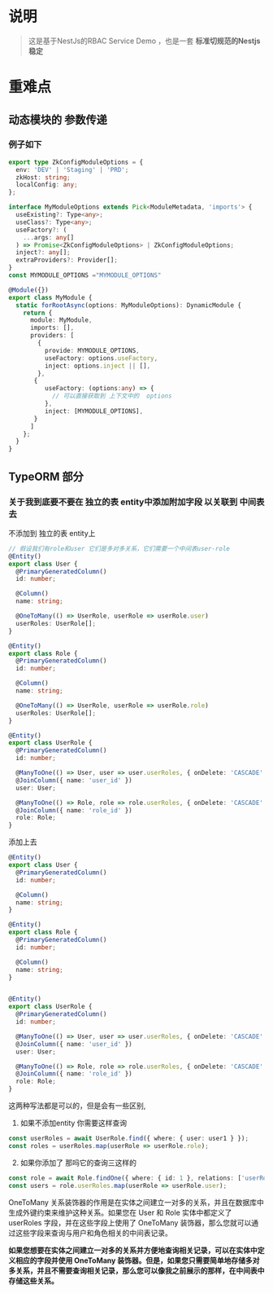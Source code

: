 # 说明
>
> 这是基于NestJs的RBAC Service Demo ，也是一套 **标准切规范的Nestjs稳定**

# 重难点

## 动态模块的 参数传递

### 例子如下

```ts
export type ZkConfigModuleOptions = {
  env: 'DEV' | 'Staging' | 'PRD';
  zkHost: string;
  localConfig: any;
};

interface MyModuleOptions extends Pick<ModuleMetadata, 'imports'> {
  useExisting?: Type<any>;
  useClass?: Type<any>;
  useFactory?: (
    ...args: any[]
  ) => Promise<ZkConfigModuleOptions> | ZkConfigModuleOptions;
  inject?: any[];
  extraProviders?: Provider[];
}
const MYMODULE_OPTIONS ="MYMODULE_OPTIONS"

@Module({})
export class MyModule {
  static forRootAsync(options: MyModuleOptions): DynamicModule {
    return {
      module: MyModule,
      imports: [],
      providers: [
        {
          provide: MYMODULE_OPTIONS,
          useFactory: options.useFactory,
          inject: options.inject || [],
        },
       {
          useFactory: (options:any) => {
            // 可以直接获取到 上下文中的  options
          },
          inject: [MYMODULE_OPTIONS],
       } 
      ]
    };
  }
}
```

## TypeORM 部分

### 关于我到底要不要在 独立的表 entity中添加附加字段 以关联到  中间表去

不添加到 独立的表 entity上

```ts
// 假设我们有role和user 它们是多对多关系，它们需要一个中间表user-role
@Entity()
export class User {
  @PrimaryGeneratedColumn()
  id: number;

  @Column()
  name: string;

  @OneToMany(() => UserRole, userRole => userRole.user)
  userRoles: UserRole[];
}

@Entity()
export class Role {
  @PrimaryGeneratedColumn()
  id: number;

  @Column()
  name: string;

  @OneToMany(() => UserRole, userRole => userRole.role)
  userRoles: UserRole[];
}

@Entity()
export class UserRole {
  @PrimaryGeneratedColumn()
  id: number;

  @ManyToOne(() => User, user => user.userRoles, { onDelete: 'CASCADE' })
  @JoinColumn({ name: 'user_id' })
  user: User;

  @ManyToOne(() => Role, role => role.userRoles, { onDelete: 'CASCADE' })
  @JoinColumn({ name: 'role_id' })
  role: Role;
}
```

添加上去

```ts
@Entity()
export class User {
  @PrimaryGeneratedColumn()
  id: number;

  @Column()
  name: string;
}

@Entity()
export class Role {
  @PrimaryGeneratedColumn()
  id: number;

  @Column()
  name: string;
}


@Entity()
export class UserRole {
  @PrimaryGeneratedColumn()
  id: number;

  @ManyToOne(() => User, user => user.userRoles, { onDelete: 'CASCADE' })
  @JoinColumn({ name: 'user_id' })
  user: User;

  @ManyToOne(() => Role, role => role.userRoles, { onDelete: 'CASCADE' })
  @JoinColumn({ name: 'role_id' })
  role: Role;
}
```

这两种写法都是可以的，但是会有一些区别,

1. 如果不添加entity 你需要这样查询

```ts
const userRoles = await UserRole.find({ where: { user: user1 } });
const roles = userRoles.map(userRole => userRole.role);
```

2. 如果你添加了 那吗它的查询三这样的

```ts
const role = await Role.findOne({ where: { id: 1 }, relations: ['userRoles', 'userRoles.user'] });
const users = role.userRoles.map(userRole => userRole.user);
```

OneToMany 关系装饰器的作用是在实体之间建立一对多的关系，并且在数据库中生成外键约束来维护这种关系。如果您在 User 和 Role 实体中都定义了 userRoles 字段，并在这些字段上使用了 OneToMany 装饰器，那么您就可以通过这些字段来查询与用户和角色相关的中间表记录。

**如果您想要在实体之间建立一对多的关系并方便地查询相关记录，可以在实体中定义相应的字段并使用 OneToMany 装饰器。但是，如果您只需要简单地存储多对多关系，并且不需要查询相关记录，那么您可以像我之前展示的那样，在中间表中存储这些关系。**
